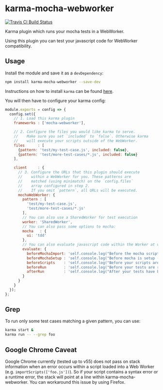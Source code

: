 # karma-mocha-webworker
[![Travis CI Build Status](https://api.travis-ci.org/Joris-van-der-Wel/karma-mocha-webworker.svg?branch=master)](https://travis-ci.org/Joris-van-der-Wel/karma-mocha-webworker)

Karma plugin which runs your mocha tests in a WebWorker.

Using this plugin you can test your javascript code for WebWorker compatibility.

## Usage
Install the module and save it as a `devDependency`:

```bash
npm install karma-mocha-webworker --save-dev
```

Instructions on how to install `karma` can be found [here](http://karma-runner.github.io/0.12/intro/installation.html).

You will then have to configure your karma config:

```javascript
module.exports = config => {
  config.set({
    // 1. Load this karma plugin
    frameworks : ['mocha-webworker'],

    // 2. Configure the files you would like karma to serve.
    //    Make sure you set `included` to `false`. Otherwise karma
    //    will execute your scripts outside of the WebWorker.
    files      : [
      {pattern: 'test/my-test-case.js', included: false},
      {pattern: 'test/more-test-cases/*.js', included: false}
    ],

    client     : {
      // 3. Configure the URLs that this plugin should execute
      //    within a WebWorker for you. These patterns are
      //    matched (using minimatch) on the `config.files`
      //    array configured in step 2.
      //    If you omit `pattern`, all URLs will be executed.
      mochaWebWorker: {
        pattern : [
          'test/my-test-case.js',
          'test/more-test-cases/*.js'
        ],
        // You can also use a SharedWorker for test execution
        worker: 'SharedWorker',
        // You can also pass some options to mocha:
        mocha   : {
          ui: 'tdd'
        },
        // You can also evaluate javascript code within the Worker at various stages:
        evaluate: {
          beforeMochaImport: 'self.console.log("Before the mocha script is imported")',
          beforeMochaSetup : 'self.console.log("Before mocha is setup (mocha.setup())")',
          beforeScripts    : 'self.console.log("Before your scripts are imported")',
          beforeRun        : 'self.console.log("Before your tests are run (mocha.run())")',
          afterRun         : 'self.console.log("After your tests have been run")'
        }
      }
    }
  });
};
```

## Grep
To run only some test cases matching a given pattern, you can use:

```bash
karma start &
karma run -- --grep foo
```

## Google Chrome Caveat
Google Chrome currently (tested up to v55) does not pass on stack information when an error occurs within a script loaded into a Web Worker (e.g. `importScripts(['foo.js'])`). So if your script contains a syntax error or a runtime error, the stack will point at a line within karma-mocha-webworker. You can workaround this issue by using Firefox.
